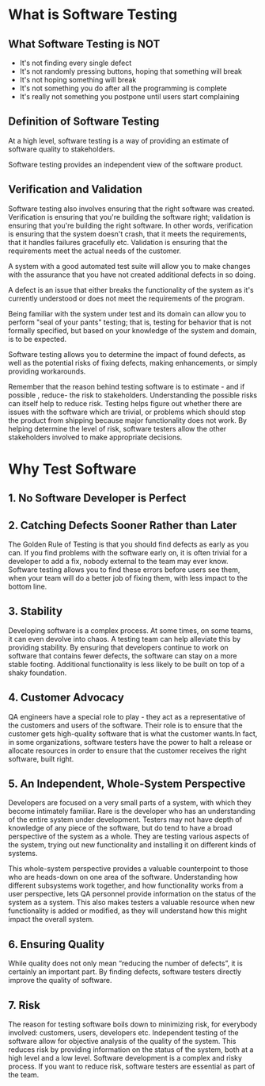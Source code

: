 # What is Software Testing

## What Software Testing is NOT

- It's not finding every single defect
- It's not randomly pressing buttons, hoping that something will break
- It's not hoping something will break
- It's not something you do after all the programming is complete
- It's really not something you postpone until users start complaining

## Definition of Software Testing

At a high level, software testing is a way of providing an estimate of software quality to stakeholders.

Software testing provides an independent view of the software product.

## Verification and Validation

Software testing also involves ensuring that the right software was created. Verification is ensuring that you're building the software right; validation is ensuring that you're building the right software. In other words, verification is ensuring that the system doesn't crash, that it meets the requirements, that it handles failures gracefully etc. Validation is ensuring that the requirements meet the actual needs of the customer.

A system with a good automated test suite will allow you to make changes with the assurance that you have not created additional defects in so doing.

A defect is an issue that either breaks the functionality of the system as it's currently understood or does not meet the requirements of the program.

Being familiar with the system under test and its domain can allow you to perform "seal of your pants" testing; that is, testing for behavior that is not formally specified, but based on your knowledge of the system and domain, is to be expected.

Software testing allows you to determine the impact of found defects, as well as the potential risks of fixing defects, making enhancements, or simply providing workarounds.

Remember that the reason behind testing software is to estimate - and if possible , reduce- the risk to stakeholders. Understanding the possible risks can itself help to reduce risk. Testing helps figure out whether there are issues with the software which are trivial, or problems which should stop the product from shipping because major functionality does not work. By helping determine the level of risk, software testers allow the other stakeholders involved to make appropriate decisions.

# Why Test Software

## 1. No Software Developer is Perfect

## 2. Catching Defects Sooner Rather than Later

The Golden Rule of Testing is that you should find defects as early as you can. If you find problems with the software early on, it is often trivial for a developer to add a fix, nobody external to the team may ever know. Software testing allows you to find these errors before users see them, when your team will do a better job of fixing them, with less impact to the bottom line.

## 3. Stability

Developing software is a complex process. At some times, on some teams, it can even devolve into chaos. A testing team can help alleviate this by providing stability. By ensuring that developers continue to work on software that contains fewer defects, the software can stay on a more stable footing. Additional functionality is less likely to be built on top of a shaky foundation.

## 4. Customer Advocacy

QA engineers have a special role to play - they act as a representative of the customers and users of the software. Their role is to ensure that the customer gets high-quality software that is what the customer wants.In fact, in some organizations, software testers have the power to halt a release or allocate resources in order to ensure that the customer receives the right software, built right.

## 5. An Independent, Whole-System Perspective

Developers are focused on a very small parts of a system, with which they become intimately familiar. Rare is the developer who has an understanding of the entire system under development. Testers may not have depth of knowledge of any piece of the software, but do tend to have a broad perspective of the system as a whole. They are testing various aspects of the system, trying out new functionality and installing it on different kinds of systems.

This whole-system perspective provides a valuable counterpoint to those who are heads-down on one area of the software. Understanding how different subsystems work together, and how functionality works from a user perspective, lets QA personnel provide information on the status of the system as a system. This also makes testers a valuable resource when new functionality is added or modified, as they will understand how this might impact the overall system.

## 6. Ensuring Quality

While quality does not only mean “reducing the number of defects”, it is certainly an important part. By finding defects, software testers directly improve the quality of software.

## 7. Risk

The reason for testing software boils down to minimizing risk, for everybody involved: customers, users, developers etc. Independent testing of the software allow for objective analysis of the quality of the system. This reduces risk by providing information on the status of the system, both at a high level and a low level. Software development is a complex and risky process. If you want to reduce risk, software testers are essential as part of the team.
